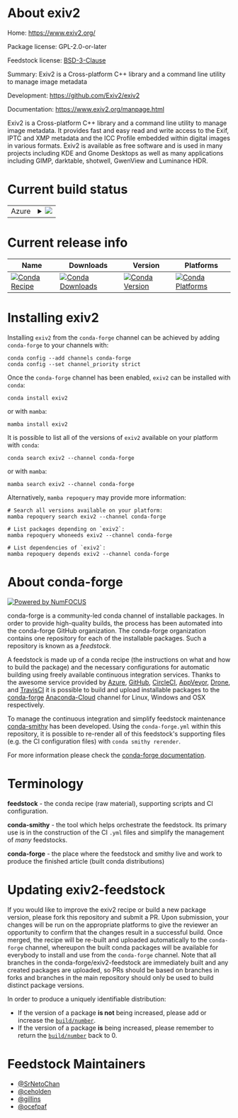 About exiv2
===========

Home: https://www.exiv2.org/

Package license: GPL-2.0-or-later

Feedstock license: [BSD-3-Clause](https://github.com/conda-forge/exiv2-feedstock/blob/main/LICENSE.txt)

Summary: Exiv2 is a Cross-platform C++ library and a command line utility to manage image metadata

Development: https://github.com/Exiv2/exiv2

Documentation: https://www.exiv2.org/manpage.html

Exiv2 is a Cross-platform C++ library and a command line utility to manage image metadata.
It provides fast and easy read and write access to the Exif, IPTC and XMP metadata and the
ICC Profile embedded within digital images in various formats. Exiv2 is available as free
software and is used in many projects including KDE and Gnome Desktops as well as many
applications including GIMP, darktable, shotwell, GwenView and Luminance HDR.


Current build status
====================


<table>
    
  <tr>
    <td>Azure</td>
    <td>
      <details>
        <summary>
          <a href="https://dev.azure.com/conda-forge/feedstock-builds/_build/latest?definitionId=6814&branchName=main">
            <img src="https://dev.azure.com/conda-forge/feedstock-builds/_apis/build/status/exiv2-feedstock?branchName=main">
          </a>
        </summary>
        <table>
          <thead><tr><th>Variant</th><th>Status</th></tr></thead>
          <tbody><tr>
              <td>linux_64</td>
              <td>
                <a href="https://dev.azure.com/conda-forge/feedstock-builds/_build/latest?definitionId=6814&branchName=main">
                  <img src="https://dev.azure.com/conda-forge/feedstock-builds/_apis/build/status/exiv2-feedstock?branchName=main&jobName=linux&configuration=linux_64_" alt="variant">
                </a>
              </td>
            </tr><tr>
              <td>osx_64</td>
              <td>
                <a href="https://dev.azure.com/conda-forge/feedstock-builds/_build/latest?definitionId=6814&branchName=main">
                  <img src="https://dev.azure.com/conda-forge/feedstock-builds/_apis/build/status/exiv2-feedstock?branchName=main&jobName=osx&configuration=osx_64_" alt="variant">
                </a>
              </td>
            </tr><tr>
              <td>osx_arm64</td>
              <td>
                <a href="https://dev.azure.com/conda-forge/feedstock-builds/_build/latest?definitionId=6814&branchName=main">
                  <img src="https://dev.azure.com/conda-forge/feedstock-builds/_apis/build/status/exiv2-feedstock?branchName=main&jobName=osx&configuration=osx_arm64_" alt="variant">
                </a>
              </td>
            </tr><tr>
              <td>win_64</td>
              <td>
                <a href="https://dev.azure.com/conda-forge/feedstock-builds/_build/latest?definitionId=6814&branchName=main">
                  <img src="https://dev.azure.com/conda-forge/feedstock-builds/_apis/build/status/exiv2-feedstock?branchName=main&jobName=win&configuration=win_64_" alt="variant">
                </a>
              </td>
            </tr>
          </tbody>
        </table>
      </details>
    </td>
  </tr>
</table>

Current release info
====================

| Name | Downloads | Version | Platforms |
| --- | --- | --- | --- |
| [![Conda Recipe](https://img.shields.io/badge/recipe-exiv2-green.svg)](https://anaconda.org/conda-forge/exiv2) | [![Conda Downloads](https://img.shields.io/conda/dn/conda-forge/exiv2.svg)](https://anaconda.org/conda-forge/exiv2) | [![Conda Version](https://img.shields.io/conda/vn/conda-forge/exiv2.svg)](https://anaconda.org/conda-forge/exiv2) | [![Conda Platforms](https://img.shields.io/conda/pn/conda-forge/exiv2.svg)](https://anaconda.org/conda-forge/exiv2) |

Installing exiv2
================

Installing `exiv2` from the `conda-forge` channel can be achieved by adding `conda-forge` to your channels with:

```
conda config --add channels conda-forge
conda config --set channel_priority strict
```

Once the `conda-forge` channel has been enabled, `exiv2` can be installed with `conda`:

```
conda install exiv2
```

or with `mamba`:

```
mamba install exiv2
```

It is possible to list all of the versions of `exiv2` available on your platform with `conda`:

```
conda search exiv2 --channel conda-forge
```

or with `mamba`:

```
mamba search exiv2 --channel conda-forge
```

Alternatively, `mamba repoquery` may provide more information:

```
# Search all versions available on your platform:
mamba repoquery search exiv2 --channel conda-forge

# List packages depending on `exiv2`:
mamba repoquery whoneeds exiv2 --channel conda-forge

# List dependencies of `exiv2`:
mamba repoquery depends exiv2 --channel conda-forge
```


About conda-forge
=================

[![Powered by
NumFOCUS](https://img.shields.io/badge/powered%20by-NumFOCUS-orange.svg?style=flat&colorA=E1523D&colorB=007D8A)](https://numfocus.org)

conda-forge is a community-led conda channel of installable packages.
In order to provide high-quality builds, the process has been automated into the
conda-forge GitHub organization. The conda-forge organization contains one repository
for each of the installable packages. Such a repository is known as a *feedstock*.

A feedstock is made up of a conda recipe (the instructions on what and how to build
the package) and the necessary configurations for automatic building using freely
available continuous integration services. Thanks to the awesome service provided by
[Azure](https://azure.microsoft.com/en-us/services/devops/), [GitHub](https://github.com/),
[CircleCI](https://circleci.com/), [AppVeyor](https://www.appveyor.com/),
[Drone](https://cloud.drone.io/welcome), and [TravisCI](https://travis-ci.com/)
it is possible to build and upload installable packages to the
[conda-forge](https://anaconda.org/conda-forge) [Anaconda-Cloud](https://anaconda.org/)
channel for Linux, Windows and OSX respectively.

To manage the continuous integration and simplify feedstock maintenance
[conda-smithy](https://github.com/conda-forge/conda-smithy) has been developed.
Using the ``conda-forge.yml`` within this repository, it is possible to re-render all of
this feedstock's supporting files (e.g. the CI configuration files) with ``conda smithy rerender``.

For more information please check the [conda-forge documentation](https://conda-forge.org/docs/).

Terminology
===========

**feedstock** - the conda recipe (raw material), supporting scripts and CI configuration.

**conda-smithy** - the tool which helps orchestrate the feedstock.
                   Its primary use is in the construction of the CI ``.yml`` files
                   and simplify the management of *many* feedstocks.

**conda-forge** - the place where the feedstock and smithy live and work to
                  produce the finished article (built conda distributions)


Updating exiv2-feedstock
========================

If you would like to improve the exiv2 recipe or build a new
package version, please fork this repository and submit a PR. Upon submission,
your changes will be run on the appropriate platforms to give the reviewer an
opportunity to confirm that the changes result in a successful build. Once
merged, the recipe will be re-built and uploaded automatically to the
`conda-forge` channel, whereupon the built conda packages will be available for
everybody to install and use from the `conda-forge` channel.
Note that all branches in the conda-forge/exiv2-feedstock are
immediately built and any created packages are uploaded, so PRs should be based
on branches in forks and branches in the main repository should only be used to
build distinct package versions.

In order to produce a uniquely identifiable distribution:
 * If the version of a package **is not** being increased, please add or increase
   the [``build/number``](https://docs.conda.io/projects/conda-build/en/latest/resources/define-metadata.html#build-number-and-string).
 * If the version of a package **is** being increased, please remember to return
   the [``build/number``](https://docs.conda.io/projects/conda-build/en/latest/resources/define-metadata.html#build-number-and-string)
   back to 0.

Feedstock Maintainers
=====================

* [@SrNetoChan](https://github.com/SrNetoChan/)
* [@ceholden](https://github.com/ceholden/)
* [@gillins](https://github.com/gillins/)
* [@ocefpaf](https://github.com/ocefpaf/)


<!-- dummy commit to enable rerendering -->

